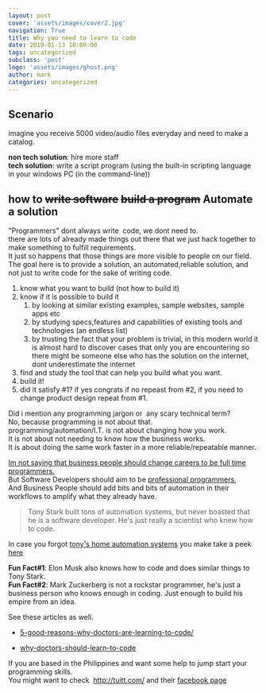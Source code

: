 ```yaml
---
layout: post
cover: 'assets/images/cover2.jpg'
navigation: True
title: Why you need to learn to code
date: 2019-01-13 18:00:00
tags: uncategorized
subclass: 'post'
logo: 'assets/images/ghost.png'
author: mark
categories: uncategorized
---
```

<!-- wp:heading -->  <h2>Scenario</h2>  <!-- /wp:heading -->    <!-- wp:paragraph -->  <p>imagine you receive&nbsp;5000 video/audio files everyday and need to make a catalog.</p>  <!-- /wp:paragraph -->    <!-- wp:paragraph -->  <p><strong>non tech solution</strong>: hire more staff<br><strong>tech solution</strong>: write a script program (using the built-in scripting language in your windows PC (in the command-line))</p>  <!-- /wp:paragraph -->    <!-- wp:heading -->  <h2>how to <del>write software</del> <del>build a program</del> Automate a solution</h2>  <!-- /wp:heading -->    <!-- wp:paragraph -->  <p>"Programmers" dont always write &nbsp;code, we dont need to.<br>there are lots of already made things out there that we just hack together to make something to fulfill requirements.<br>It just so happens that those things are more visible to people on our field.<br>The goal here is to provide a solution, an automated,reliable solution, and not just to write code for the sake of writing code.</p>  <!-- /wp:paragraph -->    <!-- wp:list {"ordered":true} -->  <ol><li>know what you want to build (not how to build it)</li><li>know if it is possible to build it<ol><li>by looking at similar existing examples, sample websites, sample apps etc</li><li>by studying specs,features and capabilities of existing tools and technologies (an endless list)</li><li>by trusting the fact that your problem is trivial, in this modern world it is almost hard to discover cases that only you are encountering so there might be someone else who has the solution on the internet, dont underestimate the internet</li></ol></li><li>find and study the tool that can help you build what you want.</li><li>build it!</li><li>did it satisfy #1? if yes congrats if no repeast from #2, if you need to change product design repeat from #1.</li></ol>  <!-- /wp:list -->    <!-- wp:paragraph -->  <p>Did i mention any programming jargon or &nbsp;any scary technical term?<br>No, because programming is not about that.<br>programming/automation/I.T. is not about changing how you work.<br>It is not about not needing to know how the business works.<br>It is about doing the same work faster in a more reliable/repeatable manner.</p>  <!-- /wp:paragraph -->    <!-- wp:paragraph -->  <p><a href="https://blog.codinghorror.com/please-dont-learn-to-code/">Im not saying that business people should change careers to be full time programmers.</a><br>But Software Developers should aim to be <a href="http://thetypicaldev-garagexn.rhcloud.com/2017/01/27/learnings-from-uncle-bob/">professional programmers</a>,<br>And Business People should add bits and bits of automation in their workflows to amplify what they already have.</p>  <!-- /wp:paragraph -->    <!-- wp:quote -->  <blockquote class="wp-block-quote"><p>Tony Stark built tons of automation systems, but never boasted that he is a software developer. He's just really a scientist who knew how to code.</p></blockquote>  <!-- /wp:quote -->    <!-- wp:paragraph -->  <p>In case you forgot <a href="/inspirations-for-making-good-systems">tony's home automation systems</a> you make take a peek <a href="/inspirations-for-making-good-systems">here</a></p>  <!-- /wp:paragraph -->    <!-- wp:paragraph -->  <p><strong>Fun Fact#1</strong>: Elon Musk also knows how to code and does similar things to Tony Stark.<br><strong>Fun Fact#2</strong>: Mark Zuckerberg is not a rockstar programmer, he's just a business person who knows enough in coding. Just enough to build his empire from an idea.</p>  <!-- /wp:paragraph -->    <!-- wp:paragraph -->  <p>See these articles as well.</p>  <!-- /wp:paragraph -->    <!-- wp:list -->  <ul><li><a href="https://ww2.kqed.org/futureofyou/2015/12/14/5-good-reasons-why-doctors-are-learning-to-code/">5-good-reasons-why-doctors-are-learning-to-code/</a></li></ul>  <!-- /wp:list -->    <!-- wp:list -->  <ul><li><a href="http://www.ihid.co.uk/blog/why-doctors-should-learn-to-code">why-doctors-should-learn-to-code</a></li></ul>  <!-- /wp:list -->    <!-- wp:paragraph -->  <p>If you are based in the Philippines and want some help to jump start your programming skills.<br>You might want to check &nbsp;<a href="http://tuitt.com/">http://tuitt.</a><a href="http://zuitt.co">com</a><a href="http://tuitt.com/">/</a>&nbsp;and their <a href="https://www.facebook.com/tuittphilippines/">facebook page</a></p>  <!-- /wp:paragraph -->
